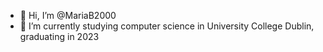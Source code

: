 - 👋 Hi, I’m @MariaB2000
- 🌱 I’m currently studying computer science in University College Dublin, graduating in 2023
